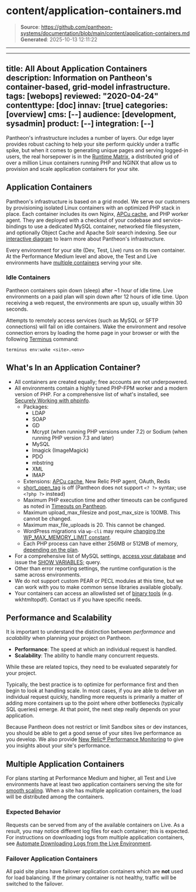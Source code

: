 # content/application-containers.md

> **Source**: https://github.com/pantheon-systems/documentation/blob/main/content/application-containers.md
> **Generated**: 2025-10-13 12:11:22

---

---
title: All About Application Containers
description: Information on Pantheon's container-based, grid-model infrastructure.
tags: [webops]
reviewed: "2020-04-24"
contenttype: [doc]
innav: [true]
categories: [overview]
cms: [--]
audience: [development, sysadmin]
product: [--]
integration: [--]
---

Pantheon's infrastructure includes a number of layers. Our edge layer provides robust caching to help your site perform quickly under a traffic spike, but when it comes to generating unique pages and serving logged-in users, the real horsepower is in the [Runtime Matrix](https://pantheon.io/features/elastic-hosting), a distributed grid of over a million Linux containers running PHP and NGINX that allow us to provision and scale application containers for your site.

## Application Containers

Pantheon's infrastructure is based on a grid model. We serve our customers by provisioning isolated Linux containers with an optimized PHP stack in place. Each container includes its own Nginx, [APCu cache](/apcu), and PHP worker agent. They are deployed with a checkout of your codebase and service-bindings to use a dedicated MySQL container, networked file filesystem, and optionally Object Cache and Apache Solr search indexing. See our [interactive diagram](https://pantheon.io/features/elastic-hosting) to learn more about Pantheon's infrastructure.

Every environment for your site (Dev, Test, Live) runs on its own container. At the Performance Medium level and above, the Test and Live environments have [multiple containers](#multiple-application-containers) serving your site.

### Idle Containers

Pantheon containers spin down (sleep) after ~1 hour of idle time. Live environments on a paid plan will spin down after 12 hours of idle time. Upon receiving a web request, the environments are spun up, usually within 30 seconds.

Attempts to remotely access services (such as MySQL or SFTP connections) will fail on idle containers. Wake the environment and resolve connection errors by loading the home page in your browser or with the following [Terminus](/terminus) command:

```bash{promptUser: user}
terminus env:wake <site>.<env>
```

## What's In an Application Container?

- All containers are created equally; free accounts are not underpowered.
- All environments contain a highly tuned PHP-FPM worker and a modern version of PHP. For a comprehensive list of what's installed, see [Securely Working with phpinfo](/guides/secure-development/phpinfo).
  - Packages:
    - LDAP
    - SOAP
    - GD
    - Mcrypt (when running PHP versions under 7.2) or Sodium (when running PHP version 7.3 and later)
    - MySQL
    - Imagick (ImageMagick)
    - PDO
    - mbstring
    - XML
    - IMAP
  - Extensions: [APCu cache](/apcu), New Relic PHP agent, OAuth, Redis
  - [short\_open\_tag](https://secure.php.net/manual/en/ini.core.php#ini.short-open-tag) is off (Pantheon does not support `<? ?>` syntax; use `<?php ?>` instead)
  - Maximum PHP execution time and other timeouts can be configured as noted in [Timeouts on Pantheon](/timeouts).
  - Maximum upload\_max\_filesize and post\_max\_size is 100MB. This cannot be changed.
  - Maximum max\_file\_uploads is 20. This cannot be changed.
  - WordPress migrations via `wp-cli` may require [changing the WP_MAX_MEMORY_LIMIT constant](https://wordpress.org/support/article/editing-wp-config-php/#increasing-memory-allocated-to-php).
  - Each PHP process can have either 256MB or 512MB of memory, [depending on the plan](/guides/account-mgmt/plans/resources).
- For a comprehensive list of MySQL settings, [access your database](/guides/mariadb-mysql/mysql-access) and issue the [SHOW VARIABLES;](https://dev.mysql.com/doc/refman/5.7/en/show-variables.html) query.
- Other than error reporting settings, the runtime configuration is the same across environments.
- We do not support custom PEAR or PECL modules at this time, but we can work with you to make common sense libraries available globally.
- Your containers can access an allowlisted set of [binary tools](/external-libraries) (e.g. wkhtmltopdf). Contact us if you have specific needs.

## Performance and Scalability

It is important to understand the distinction between _performance_ and _scalability_ when planning your project on Pantheon.

- **Performance**: The speed at which an individual request is handled.
- **Scalability**: The ability to handle many concurrent requests.

While these are related topics, they need to be evaluated separately for your project.

Typically, the best practice is to optimize for performance first and then begin to look at handling scale. In most cases, if you are able to deliver an individual request quickly, handling more requests is primarily a matter of adding more containers up to the point where other bottlenecks (typically SQL queries) emerge. At that point, the next step really depends on your application.

Because Pantheon does not restrict or limit Sandbox sites or dev instances, you should be able to get a good sense of your sites live performance as you develop. We also provide [New Relic&reg; Performance Monitoring](/guides/new-relic) to give you insights about your site's performance.

## Multiple Application Containers

For plans starting at Performance Medium and higher, all Test and Live environments have at least two application containers serving the site for [smooth scaling](https://pantheon.io/features/smooth-scaling). When a site has multiple application containers, the load will be distributed among the containers.

### Expected Behavior

Requests can be served from any of the available containers on Live. As a result, you may notice different log files for each container; this is expected. For instructions on downloading logs from multiple application containers, see [Automate Downloading Logs from the Live Environment](/guides/logs-pantheon/automate-log-downloads).

### Failover Application Containers

All paid site plans have failover application containers which are **not** used for load balancing. If the primary container is not healthy, traffic will be switched to the failover.

